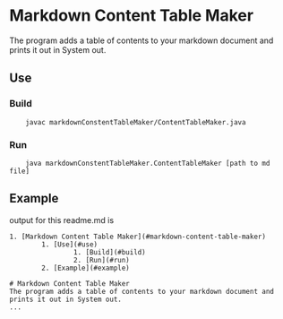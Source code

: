 # Markdown Content Table Maker
The program adds a table of contents to your markdown document and prints it out in System out.
## Use
### Build
```code
    javac markdownConstentTableMaker/ContentTableMaker.java
```
### Run
```code
    java markdownConstentTableMaker.ContentTableMaker [path to md file]
```

## Example
output for this readme.md is
```code
1. [Markdown Content Table Maker](#markdown-content-table-maker)
        1. [Use](#use)
                1. [Build](#build)
                2. [Run](#run)
        2. [Example](#example)

# Markdown Content Table Maker
The program adds a table of contents to your markdown document and prints it out in System out.
...
```